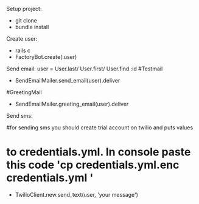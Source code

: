 Setup project:
- git clone
- bundle install

Create user:
- rails c
- FactoryBot.create(:user)

Send email:
user = User.last/ User.first/ User.find :id
#Testmail
- SendEmailMailer.send_email(user).deliver

#GreetingMail
- SendEmailMailer.greeting_email(user).deliver

Send sms:

#for sending sms you should create trial account on twilio and puts values
# to credentials.yml. In console paste this code 'cp credentials.yml.enc credentials.yml ' 
- TwilioClient.new.send_text(user, 'your message')

